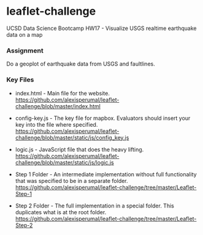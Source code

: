 # leaflet-challenge
UCSD Data Science Bootcamp HW17 - Visualize USGS realtime earthquake data on a map

### Assignment

Do a geoplot of earthquake data from USGS and faultlines.

### Key Files

* index.html - Main file for the website. https://github.com/alexisperumal/leaflet-challenge/blob/master/index.html

* config-key.js - The key file for mapbox. Evaluators should insert your key into the file where specified. https://github.com/alexisperumal/leaflet-challenge/blob/master/static/js/config_key.js

* logic.js - JavaScript file that does the heavy lifting. https://github.com/alexisperumal/leaflet-challenge/blob/master/static/js/logic.js

* Step 1 Folder - An intermediate implementation without full functionality that was specified to be in a separate folder. https://github.com/alexisperumal/leaflet-challenge/tree/master/Leaflet-Step-1

* Step 2 Folder - The full implementation in a special folder. This duplicates what is at the root folder. https://github.com/alexisperumal/leaflet-challenge/tree/master/Leaflet-Step-2
